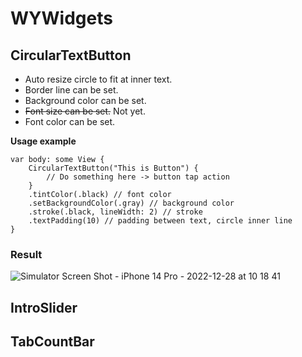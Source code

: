 # WYWidgets

## CircularTextButton
- Auto resize circle to fit at inner text.
- Border line can be set.
- Background color can be set.
- ~~Font size can be set.~~ Not yet.
- Font color can be set.

**Usage example**
```
var body: some View {
    CircularTextButton("This is Button") {
        // Do something here -> button tap action
    }
    .tintColor(.black) // font color
    .setBackgroundColor(.gray) // background color
    .stroke(.black, lineWidth: 2) // stroke
    .textPadding(10) // padding between text, circle inner line
}
```
### Result

![Simulator Screen Shot - iPhone 14 Pro - 2022-12-28 at 10 18 41](https://user-images.githubusercontent.com/50979183/209742737-c8c9fb56-c64a-4fed-8aa4-a0f8d4ffff7d.png)


## IntroSlider

## TabCountBar
